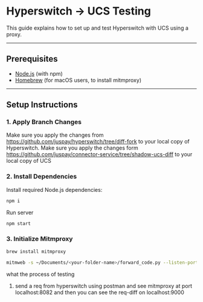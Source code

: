 # Hyperswitch → UCS Testing

This guide explains how to set up and test Hyperswitch with UCS using a proxy.

---

## Prerequisites

- [Node.js](https://nodejs.org/) (with npm)
- [Homebrew](https://brew.sh/) (for macOS users, to install mitmproxy)

---

## Setup Instructions

### 1. Apply Branch Changes
Make sure you apply the changes from https://github.com/juspay/hyperswitch/tree/diff-fork to your local copy of Hyperswitch.
Make sure you apply the changes form https://github.com/juspay/connector-service/tree/shadow-ucs-diff to your local copy of UCS

### 2. Install Dependencies
Install required Node.js dependencies:
```bash
npm i
```

Run server
```bash
npm start
```

### 3. Initialize Mitmproxy
```bash
brew install mitmproxy
```
```bash
mitmweb -s ~/Documents/<your-folder-name>/forward_code.py --listen-port 8081 --web-port 8082
```

what the process of testing 
1) send a req from hyperswitch using postman and see mitmproxy at port localhost:8082 and then you can see the req-diff on localhost:9000
